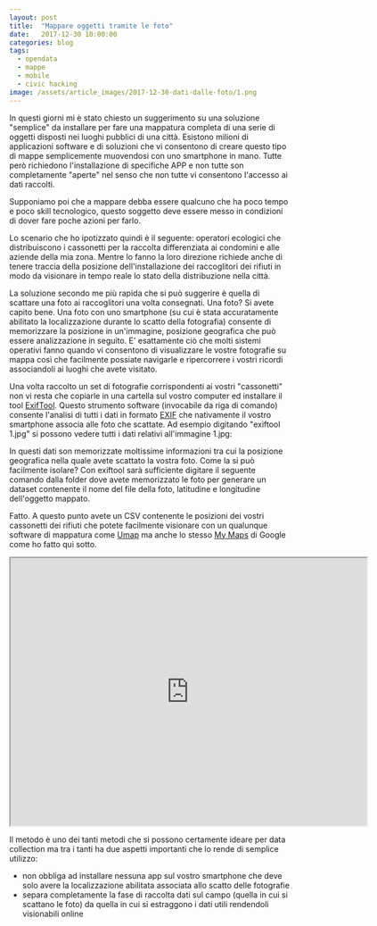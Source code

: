 ```yaml
---
layout: post
title:  "Mappare oggetti tramite le foto"
date:   2017-12-30 10:00:00
categories: blog
tags:
  - opendata
  - mappe
  - mobile
  - civic hacking
image: /assets/article_images/2017-12-30-dati-dalle-foto/1.png
---
```


In questi giorni mi è stato chiesto un suggerimento su una soluzione "semplice" da installare per fare una mappatura completa di una serie di oggetti disposti nei luoghi pubblici di una città. Esistono milioni di applicazioni software e di soluzioni che vi consentono di creare questo tipo di mappe semplicemente muovendosi con uno smartphone in mano. Tutte però richiedono l'installazione di specifiche APP e non tutte son completamente "aperte" nel senso che non tutte vi consentono l'accesso ai dati raccolti.

Supponiamo poi che a mappare debba essere qualcuno che ha poco tempo e poco skill tecnologico, questo soggetto deve essere messo in condizioni di dover fare poche azioni per farlo.

Lo scenario che ho ipotizzato quindi è il seguente: operatori ecologici che distribuiscono i cassonetti per la raccolta differenziata ai condomini e alle aziende della mia zona. Mentre lo fanno la loro direzione richiede anche di tenere traccia della posizione dell'installazione dei raccoglitori dei rifiuti in modo da visionare in tempo reale lo stato della distribuzione nella città.

La soluzione secondo me più rapida che si può suggerire è quella di scattare una foto ai raccoglitori una volta consegnati. Una foto? Si avete capito bene. Una foto con uno smartphone (su cui è stata accuratamente abilitato la localizzazione durante lo scatto della fotografia) consente di memorizzare la posizione in un'immagine, posizione geografica che può essere analizzazione in seguito. E' esattamente ciò che molti sistemi operativi fanno quando vi consentono di visualizzare le vostre fotografie su mappa così che facilmente possiate navigarle e ripercorrere i vostri ricordi associandoli ai luoghi che avete visitato.

Una volta raccolto un set di fotografie corrispondenti ai vostri "cassonetti" non vi resta che copiarle in una cartella sul vostro computer ed installare il tool [ExifTool](https://www.sno.phy.queensu.ca/~phil/exiftool/). Questo strumento software (invocabile da riga di comando) consente l'analisi di tutti i dati in formato [EXIF](https://it.wikipedia.org/wiki/Exchangeable_image_file_format) che nativamente il vostro smartphone associa alle foto che scattate. Ad esempio digitando "exiftool 1.jpg" si possono vedere tutti i dati relativi all'immagine 1.jpg:

<script src="https://gist.github.com/iltempe/de5f49094de2ffe20d8c2713af4bd8e3.js"></script>

In questi dati son memorizzate moltissime informazioni tra cui la posizione geografica nella quale avete scattato la vostra foto. Come la si può facilmente isolare? Con exiftool sarà sufficiente digitare il seguente comando dalla folder dove avete memorizzato le foto per generare un dataset contenente il nome del file della foto, latitudine e longitudine dell'oggetto mappato.

<script src="https://gist.github.com/iltempe/80d0ece33d01d9dd02b358424b042ed1.js"></script>

Fatto. A questo punto avete un CSV contenente le posizioni dei vostri cassonetti dei rifiuti che potete facilmente visionare con un qualunque software di mappatura come [Umap](https://umap.openstreetmap.fr/it/) ma anche lo stesso [My Maps](https://www.google.com/intl/it/maps/about/mymaps/) di Google come ho fatto qui sotto.

<iframe src="https://www.google.com/maps/d/embed?mid=1KA-ofpOIgc1D2kudJr0jPuil4XSafHB9" width="640" height="480"></iframe>

Il metodo è uno dei tanti metodi che si possono certamente ideare per data collection ma tra i tanti ha due aspetti importanti che lo rende di semplice utilizzo:
- non obbliga ad installare nessuna app sul vostro smartphone che deve solo avere la localizzazione abilitata associata allo scatto delle fotografie
- separa completamente la fase di raccolta dati sul campo (quella in cui si scattano le foto) da quella in cui si estraggono i dati utili rendendoli visionabili online






